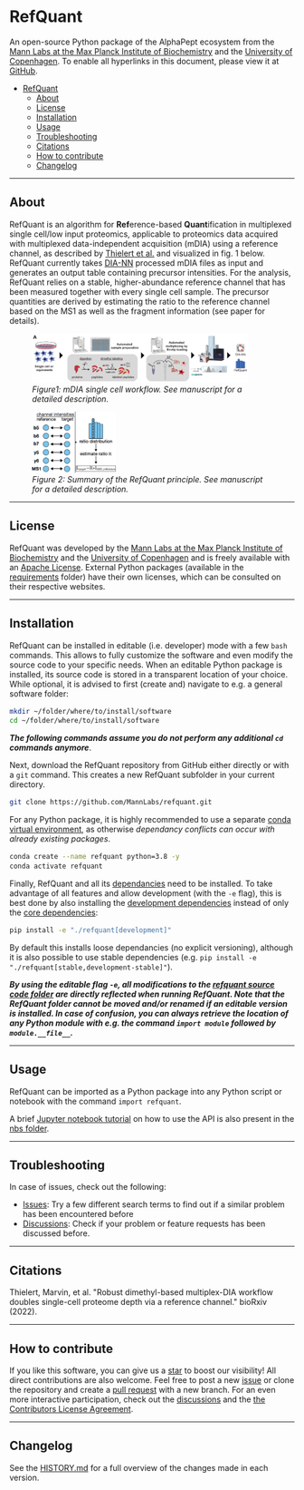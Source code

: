 <!-- ![Pip installation](https://github.com/MannLabs/refquant/workflows/Default%20installation%20and%20tests/badge.svg)
![GUI and PyPi releases](https://github.com/MannLabs/refquant/workflows/Publish%20on%20PyPi%20and%20release%20on%20GitHub/badge.svg)
[![Downloads](https://pepy.tech/badge/refquant)](https://pepy.tech/project/refquant)
[![Downloads](https://pepy.tech/badge/refquant/month)](https://pepy.tech/project/refquant)
[![Downloads](https://pepy.tech/badge/refquant/week)](https://pepy.tech/project/refquant) -->


# RefQuant
An open-source Python package of the AlphaPept ecosystem from the [Mann Labs at the Max Planck Institute of Biochemistry](https://www.biochem.mpg.de/mann) and the [University of Copenhagen](https://www.cpr.ku.dk/research/proteomics/mann/). To enable all hyperlinks in this document, please view it at [GitHub](https://github.com/MannLabs/refquant).

- [RefQuant](#refquant)
  - [About](#about)
  - [License](#license)
  - [Installation](#installation)
  - [Usage](#usage)
  - [Troubleshooting](#troubleshooting)
  - [Citations](#citations)
  - [How to contribute](#how-to-contribute)
  - [Changelog](#changelog)

---
## About

RefQuant is an algorithm for **Ref**erence-based **Quant**ification in multiplexed single cell/low input proteomics, applicable to proteomics data acquired with multiplexed data-independent acquisition (mDIA) using a reference channel, as described by [Thielert et al.](https://www.biorxiv.org/content/10.1101/2022.12.02.518917v1.article-info) and visualized in fig. 1 below. RefQuant currently takes [DIA-NN](https://github.com/vdemichev/DiaNN) processed mDIA files as input and generates an output table containing precursor intensities. For the analysis, RefQuant relies on a stable, higher-abundance reference channel that has been measured together with every single cell sample. The precursor quantities are derived by estimating the ratio to the reference channel based on the MS1 as well as the fragment information (see paper for details).

<figure><img src="misc/mdia_single_cell_schema.png" width="90%"><figcaption><em>Figure1: mDIA single cell workflow. See manuscript for a detailed description.</em></figcaption></figure>
<figure><img src="misc/refquant_schema.png" width="35%"><figcaption><em>Figure 2: Summary of the RefQuant principle. See manuscript for a detailed description.</em></figcaption></figure>

---
## License

RefQuant was developed by the [Mann Labs at the Max Planck Institute of Biochemistry](https://www.biochem.mpg.de/mann) and the [University of Copenhagen](https://www.cpr.ku.dk/research/proteomics/mann/) and is freely available with an [Apache License](LICENSE.txt). External Python packages (available in the [requirements](requirements) folder) have their own licenses, which can be consulted on their respective websites.

---
## Installation

RefQuant can be installed in editable (i.e. developer) mode with a few `bash` commands. This allows to fully customize the software and even modify the source code to your specific needs. When an editable Python package is installed, its source code is stored in a transparent location of your choice. While optional, it is advised to first (create and) navigate to e.g. a general software folder:

```bash
mkdir ~/folder/where/to/install/software
cd ~/folder/where/to/install/software
```

***The following commands assume you do not perform any additional `cd` commands anymore***.

Next, download the RefQuant repository from GitHub either directly or with a `git` command. This creates a new RefQuant subfolder in your current directory.

```bash
git clone https://github.com/MannLabs/refquant.git
```

For any Python package, it is highly recommended to use a separate [conda virtual environment](https://docs.conda.io/en/latest/), as otherwise *dependancy conflicts can occur with already existing packages*.

```bash
conda create --name refquant python=3.8 -y
conda activate refquant
```

Finally, RefQuant and all its [dependancies](requirements) need to be installed. To take advantage of all features and allow development (with the `-e` flag), this is best done by also installing the [development dependencies](requirements/requirements_development.txt) instead of only the [core dependencies](requirements/requirements.txt):

```bash
pip install -e "./refquant[development]"
```

By default this installs loose dependancies (no explicit versioning), although it is also possible to use stable dependencies (e.g. `pip install -e "./refquant[stable,development-stable]"`).

***By using the editable flag `-e`, all modifications to the [refquant source code folder](refquant) are directly reflected when running RefQuant. Note that the RefQuant folder cannot be moved and/or renamed if an editable version is installed. In case of confusion, you can always retrieve the location of any Python module with e.g. the command `import module` followed by `module.__file__`.***

---
## Usage

RefQuant can be imported as a Python package into any Python script or notebook with the command `import refquant`.

A brief [Jupyter notebook tutorial](nbs/tutorial.ipynb) on how to use the API is also present in the [nbs folder](nbs).

---
## Troubleshooting

In case of issues, check out the following:

* [Issues](https://github.com/MannLabs/refquant/issues): Try a few different search terms to find out if a similar problem has been encountered before
* [Discussions](https://github.com/MannLabs/refquant/discussions): Check if your problem or feature requests has been discussed before.

---
## Citations

Thielert, Marvin, et al. "Robust dimethyl-based multiplex-DIA workflow doubles single-cell proteome depth via a reference channel." bioRxiv (2022).

---
## How to contribute

If you like this software, you can give us a [star](https://github.com/MannLabs/refquant/stargazers) to boost our visibility! All direct contributions are also welcome. Feel free to post a new [issue](https://github.com/MannLabs/refquant/issues) or clone the repository and create a [pull request](https://github.com/MannLabs/refquant/pulls) with a new branch. For an even more interactive participation, check out the [discussions](https://github.com/MannLabs/refquant/discussions) and the [the Contributors License Agreement](misc/CLA.md).

---
## Changelog

See the [HISTORY.md](HISTORY.md) for a full overview of the changes made in each version.
